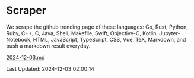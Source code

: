 # Scraper

We scrape the github trending page of these languages: Go, Rust, Python, Ruby, C++, C, Java, Shell, Makefile, Swift, Objective-C, Kotlin, Jupyter-Notebook, HTML, JavaScript, TypeScript, CSS, Vue, TeX, Markdown, and push a markdown result everyday.

[2024-12-03.md](https://github.com/cumthxy/github-trending-backup/blob/master/2024-12-03.md)

Last Updated: 2024-12-03 02:00:14